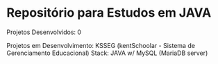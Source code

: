# Repositório para Estudos em JAVA

Projetos Desenvolvidos: 
0

Projetos em Desenvolvimento:
KSSEG (kentSchoolar - Sistema de Gerenciamento Educacional)
Stack: JAVA w/ MySQL (MariaDB server)
